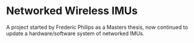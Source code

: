 # Networked Wireless IMUs

A project started by Frederic Philips as a Masters thesis, now continued to update a hardware/software system of networked IMUs. 
